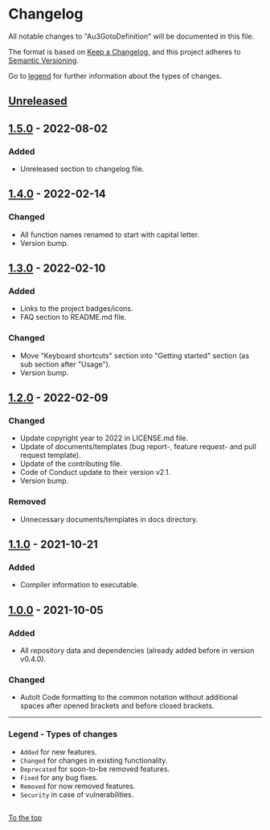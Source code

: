 #####

# Changelog

All notable changes to "Au3GotoDefinition" will be documented in this file.

The format is based on [Keep a Changelog](https://keepachangelog.com/en/1.0.0/),
and this project adheres to [Semantic Versioning](https://semver.org/spec/v2.0.0.html).

Go to [legend](#legend---types-of-changes) for further information about the types of changes.

## [Unreleased]

## [1.5.0] - 2022-08-02

### Added

- Unreleased section to changelog file.

## [1.4.0] - 2022-02-14

### Changed

- All function names renamed to start with capital letter.
- Version bump.

## [1.3.0] - 2022-02-10

### Added

- Links to the project badges/icons.
- FAQ section to README.md file.

### Changed

- Move "Keyboard shortcuts" section into "Getting started" section (as sub section after "Usage").
- Version bump.

## [1.2.0] - 2022-02-09

### Changed

- Update copyright year to 2022 in LICENSE.md file.
- Update of documents/templates (bug report-, feature request- and pull request template).
- Update of the contributing file.
- Code of Conduct update to their version v2.1.
- Version bump.

### Removed

- Unnecessary documents/templates in docs directory.

## [1.1.0] - 2021-10-21

### Added

- Compiler information to executable.

## [1.0.0] - 2021-10-05

### Added

- All repository data and dependencies (already added before in version v0.4.0).

### Changed

- AutoIt Code formatting to the common notation without additional spaces after opened brackets and before closed brackets.

[Unreleased]: https://github.com/Sven-Seyfert/Au3GotoDefinition/compare/v1.5.0...HEAD
[1.5.0]: https://github.com/Sven-Seyfert/Au3GotoDefinition/compare/v1.4.0...v1.5.0
[1.4.0]: https://github.com/Sven-Seyfert/Au3GotoDefinition/compare/v1.3.0...v1.4.0
[1.3.0]: https://github.com/Sven-Seyfert/Au3GotoDefinition/compare/v1.2.0...v1.3.0
[1.2.0]: https://github.com/Sven-Seyfert/Au3GotoDefinition/compare/v1.1.0...v1.2.0
[1.1.0]: https://github.com/Sven-Seyfert/Au3GotoDefinition/compare/v1.0.0...v1.1.0
[1.0.0]: https://github.com/Sven-Seyfert/Au3GotoDefinition/releases/tag/v1.0.0

---

### Legend - Types of changes

- `Added` for new features.
- `Changed` for changes in existing functionality.
- `Deprecated` for soon-to-be removed features.
- `Fixed` for any bug fixes.
- `Removed` for now removed features.
- `Security` in case of vulnerabilities.

##

[To the top](#)